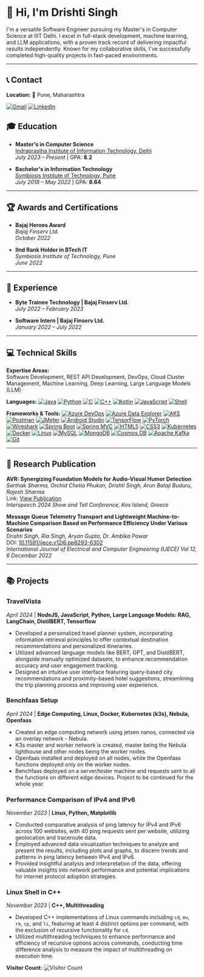 # 👋 Hi, I'm Drishti Singh

I'm a versatile Software Engineer pursuing my Master's in Computer Science at IIIT Delhi. I excel in full-stack development, machine learning, and LLM applications, with a proven track record of delivering impactful results independently. Known for my collaborative skills, I've successfully completed high-quality projects in fast-paced environments.

---
## 📞 Contact

**Location:** 📍 Pune, Maharashtra  

[![Gmail](https://img.shields.io/badge/-Gmail-c14438?style=flat&logo=Gmail&logoColor=white)](mailto:drishti.singh207@gmail.com)
[![LinkedIn](https://img.shields.io/badge/-LinkedIn-0077B5?style=flat&logo=LinkedIn&logoColor=white)](https://www.linkedin.com/in/drishti-singh-0685591a9/)



## 🎓 Education

- **Master's in Computer Science**  
  [Indraprastha Institute of Information Technology, Delhi](https://www.iiitd.ac.in)  
  _July 2023 – Present_ | GPA: **8.2**

- **Bachelor's in Information Technology**  
  [Symbiosis Institute of Technology, Pune](https://www.sitpune.edu.in)  
  _July 2018 – May 2022_ | GPA: **8.64**

---

## 🏆 Awards and Certifications

- **Bajaj Heroes Award**  
  *Bajaj Finserv Ltd.*  
  _October 2022_

- **IInd Rank Holder in BTech IT**  
  *Symbiosis Institute of Technology, Pune*  
  _June 2022_

---
## 💼 Experience

- **Byte Trainee Technology | Bajaj Finserv Ltd.**   
  _July 2022 – February 2023_

- **Software Intern | Bajaj Finserv Ltd.**  
  _January 2022 – July 2022_

---

## 💻 Technical Skills

**Expertise Areas:**  
Software Development, REST API Development, DevOps, Cloud Cluster Management, Machine Learning, Deep Learning, Large Language Models (LLM)

**Languages:** 
  [![Java](https://img.shields.io/badge/-Java-007396?style=flat&logo=Java&logoColor=white)](https://www.java.com/) 
  [![Python](https://img.shields.io/badge/-Python-3776AB?style=flat&logo=Python&logoColor=white)](https://www.python.org/)
  [![C](https://img.shields.io/badge/-C-A8B9CC?style=flat&logo=C&logoColor=white)](https://en.wikipedia.org/wiki/C_(programming_language))
  [![C++](https://img.shields.io/badge/-C++-00599C?style=flat&logo=C%2B%2B&logoColor=white)](https://en.wikipedia.org/wiki/C%2B%2B)
  [![Kotlin](https://img.shields.io/badge/-Kotlin-0095D5?style=flat&logo=Kotlin&logoColor=white)](https://kotlinlang.org/) 
  [![JavaScript](https://img.shields.io/badge/-JavaScript-F7DF1E?style=flat&logo=JavaScript&logoColor=black)](https://www.javascript.com/) 
  [![Shell](https://img.shields.io/badge/-Shell-4EAA25?style=flat&logo=GNU%20Bash&logoColor=white)](https://en.wikipedia.org/wiki/Shell_script)

**Frameworks & Tools:**
  [![Azure DevOps](https://img.shields.io/badge/-Azure%20DevOps-0078D7?style=flat&logo=Azure%20DevOps&logoColor=white)](https://azure.microsoft.com/en-us/services/devops/)
  [![Azure Data Explorer](https://img.shields.io/badge/-Azure%20Data%20Explorer-0078D4?style=flat&logo=Microsoft%20Azure&logoColor=white)](https://azure.microsoft.com/en-us/services/data-explorer/) 
  [![AKS](https://img.shields.io/badge/-AKS-326CE5?style=flat&logo=Microsoft%20Azure&logoColor=white)](https://azure.microsoft.com/en-us/services/kubernetes-service/) 
  [![Postman](https://img.shields.io/badge/-Postman-FF6C37?style=flat&logo=Postman&logoColor=white)](https://www.postman.com/)
  [![JMeter](https://img.shields.io/badge/-JMeter-D90000?style=flat&logo=Apache%20JMeter&logoColor=white)](https://jmeter.apache.org/)
  [![Android Studio](https://img.shields.io/badge/-Android%20Studio-3DDC84?style=flat&logo=Android%20Studio&logoColor=white)](https://developer.android.com/studio) 
  [![TensorFlow](https://img.shields.io/badge/-TensorFlow-FF6F00?style=flat&logo=TensorFlow&logoColor=white)](https://www.tensorflow.org/)
  [![PyTorch](https://img.shields.io/badge/-PyTorch-EE4C2C?style=flat&logo=PyTorch&logoColor=white)](https://pytorch.org/)
  [![Wireshark](https://img.shields.io/badge/-Wireshark-1679A7?style=flat&logo=Wireshark&logoColor=white)](https://www.wireshark.org/) 
  [![Spring Boot](https://img.shields.io/badge/-Spring%20Boot-6DB33F?style=flat&logo=Spring%20Boot&logoColor=white)](https://spring.io/projects/spring-boot)
  [![Spring MVC](https://img.shields.io/badge/-Spring%20MVC-6DB33F?style=flat&logo=Spring&logoColor=white)](https://spring.io/projects/spring-framework) 
  [![HTML5](https://img.shields.io/badge/-HTML5-E34F26?style=flat&logo=HTML5&logoColor=white)](https://developer.mozilla.org/en-US/docs/Web/Guide/HTML/HTML5)
  [![CSS3](https://img.shields.io/badge/-CSS3-1572B6?style=flat&logo=CSS3&logoColor=white)](https://developer.mozilla.org/en-US/docs/Web/CSS)
  [![Kubernetes](https://img.shields.io/badge/-Kubernetes-326CE5?style=flat&logo=Kubernetes&logoColor=white)](https://kubernetes.io/)
  [![Docker](https://img.shields.io/badge/-Docker-2496ED?style=flat&logo=Docker&logoColor=white)](https://www.docker.com/)
  [![Linux](https://img.shields.io/badge/-Linux-FCC624?style=flat&logo=Linux&logoColor=black)](https://www.linux.org/)
  [![MySQL](https://img.shields.io/badge/-MySQL-4479A1?style=flat&logo=MySQL&logoColor=white)](https://www.mysql.com/) 
  [![MongoDB](https://img.shields.io/badge/-MongoDB-47A248?style=flat&logo=MongoDB&logoColor=white)](https://www.mongodb.com/)
  [![Cosmos DB](https://img.shields.io/badge/-Cosmos%20DB-0089D6?style=flat&logo=Microsoft%20Azure&logoColor=white)](https://azure.microsoft.com/en-us/services/cosmos-db/)
  [![Apache Kafka](https://img.shields.io/badge/-Apache%20Kafka-231F20?style=flat&logo=Apache%20Kafka&logoColor=white)](https://kafka.apache.org/)
  [![Git](https://img.shields.io/badge/-Git-F05032?style=flat&logo=Git&logoColor=white)](https://git-scm.com/)

---

## 📑 Research Publication

**AVR: Synergizing Foundation Models for Audio-Visual Humor Detection**  
*Sarthak Sharma, Orchid Chetia Phukan, Drishti Singh, Arun Balaji Buduru, Rajesh Sharma*  
Link: [View Publication](https://scholar.google.com/citations?view_op=view_citation&hl=en&user=F6AHdV4AAAAJ&citation_for_view=F6AHdV4AAAAJ:u5HHmVD_uO8C)  
*Interspeech 2024 Show and Tell Conference, Kos Island, Greece*


**Message Queue Telemetry Transport and Lightweight Machine-to-Machine Comparison Based on Performance Efficiency Under Various Scenarios**  
*Drishti Singh, Ria Singh, Aryan Gupta, Dr. Ambika Pawar*  
DOI: [10.11591/ijece.v12i6.pp6293-6302](https://doi.org/10.11591/ijece.v12i6.pp6293-6302)  
*International Journal of Electrical and Computer Engineering (IJECE) Vol 12, 6 December 2022*

---

## 📚 Projects

### TravelVista
_April 2024_ | **NodeJS, JavaScript, Python, Large Language Models: RAG, LangChain, DistilBERT, Tensorflow**

- Developed a personalized travel planner system, incorporating information retrieval principles to offer contextual destination recommendations and personalized itineraries.
- Utilized advanced language models like BERT, GPT, and DistilBERT, alongside manually optimized datasets, to enhance recommendation accuracy and user engagement tracking.
- Designed an intuitive user interface featuring query-based city recommendations and proximity-based hotel suggestions, streamlining the trip planning process and improving user experience.

### Benchfaas Setup
_April 2024_ | **Edge Computing, Linux, Docker, Kubernetes (k3s), Nebula, Openfaas**

- Created an edge computing network using jetsen nanos, connected via an overlay network - Nebula.
- K3s master and worker network is created, master being the Nebula lighthouse and other nodes being the worker nodes.
- Openfaas installed and deployed on all nodes, while the Openfaas functions deployed only on the worker nodes.
- Benchfaas deployed on a server/tester machine and requests sent to all the functions on different edge devices. Project to be continued for the whole year.

### Performance Comparison of IPv4 and IPv6
_November 2023_ | **Linux, Python, Matplotlib**

- Conducted comparative analysis of ping latency for IPv4 and IPv6 across 100 websites, with 40 ping requests sent per website, utilizing geolocation and traceroute data.
- Employed advanced data visualization techniques to analyze and present the results, including plots and graphs, to discern trends and patterns in ping latency between IPv4 and IPv6.
- Provided insightful analysis and interpretation of the data, offering valuable insights into network performance and potential implications for internet protocol adoption strategies.

### Linux Shell in C++
_November 2023_ | **C++, Multithreading**

- Developed C++ implementations of Linux commands including `cd`, `mv`, `rm`, `cp`, and `ls`, featuring at least 4 distinct options per command, with the exclusion of recursive functionality for `cd`.
- Utilized multithreading techniques to enhance performance and efficiency of recursive options across commands, conducting time difference analysis to measure the impact of multithreading on execution time.

**Visitor Count:** ![Visitor Count](https://komarev.com/ghpvc/?username=drishh207&color=blue)

